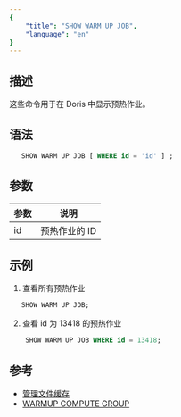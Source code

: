 ```yaml
---
{
    "title": "SHOW WARM UP JOB",
    "language": "en"
}
---
```


## 描述

这些命令用于在 Doris 中显示预热作业。

## 语法

```sql
   SHOW WARM UP JOB [ WHERE id = 'id' ] ;
```

## 参数

| 参数                  | 说明                                                         |
|---------------------------|--------------------------------------------------------------|
| id                        | 预热作业的 ID                                                |
## 示例

1. 查看所有预热作业

 ```sql
    SHOW WARM UP JOB;
```

2. 查看 id 为 13418 的预热作业

```sql
    SHOW WARM UP JOB WHERE id = 13418;
```

## 参考

 - [管理文件缓存](../../../../compute-storage-decoupled/file-cache)
 - [WARMUP COMPUTE GROUP](./WARM-UP.md)

